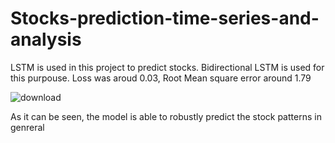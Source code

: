 # Stocks-prediction-time-series-and-analysis

LSTM is used in this project to predict stocks. Bidirectional LSTM is used for this purpouse. Loss was aroud 0.03, Root Mean square error around 1.79

![download](https://github.com/user-attachments/assets/35754d59-72b7-4d77-a9c8-2182efd3d3ff)

As it can be seen, the model is able to robustly predict the stock patterns in genreral
